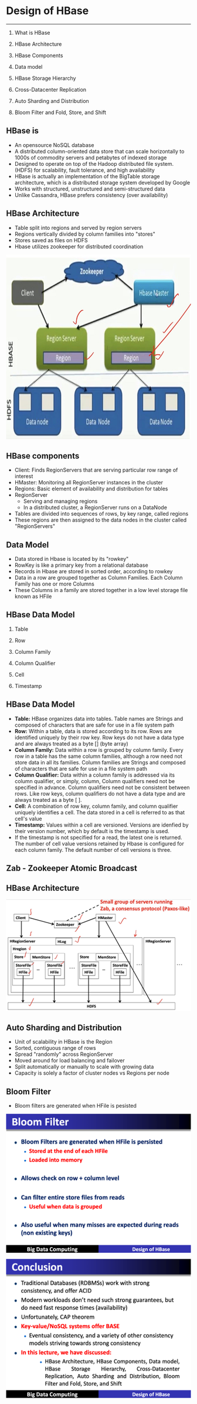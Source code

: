 # Design of HBase

---

1. What is HBase

2. HBase Architecture

3. HBase Components

4. Data model

5. HBase Storage Hierarchy

6. Cross-Datacenter Replication

7. Auto Sharding and Distribution

8. Bloom Filter and Fold, Store, and Shift

## HBase is

- An opensource NoSQL database
- A distributed column-oriented data store that can scale horizontally to 1000s of commodity servers and petabytes of indexed storage
- Designed to operate on top of the Hadoop distributed file system. (HDFS) for scalability, fault tolerance, and high availability
- HBase is actually an implementation of the BigTable storage architecture, which is a distributed storage system developed by Google
- Works with structured, unstructured and semi-structured data
- Unlike Cassandra, HBase prefers consistency (over availability)

## HBase Architecture

- Table split into regions and served by region servers
- Regions vertically divided by column families into "stores"
- Stores saved as files on HDFS
- Hbase utilizes zookeeper for distributed coordination

![image](media/Big-Data_Design-of-HBase-image1.jpg)

## HBase components

- Client: Finds RegionServers that are serving particular row range of interest
- HMaster: Monitoring all RegionServer instances in the cluster
- Regions: Basic element of availability and distribution for tables
- RegionServer
  - Serving and managing regions
  - In a distributed cluster, a RegionServer runs on a DataNode
- Tables are divided into sequences of rows, by key range, called regions
- These regions are then assigned to the data nodes in the cluster called "RegionServers"

## Data Model

- Data stored in Hbase is located by its "rowkey"
- RowKey is like a primary key from a relational database
- Records in Hbase are stored in sorted order, according to rowkey
- Data in a row are grouped together as Column Families. Each Column Family has one or more Columns
- These Columns in a family are stored together in a low level storage file known as HFile

## HBase Data Model

1. Table

2. Row

3. Column Family

4. Column Qualifier

5. Cell

6. Timestamp

## HBase Data Model

- **Table:** HBase organizes data into tables. Table names are Strings and composed of characters that are safe for use in a file system path
- **Row:** Within a table, data is stored according to its row. Rows are identified uniquely by their row key. Row keys do not have a data type and are always treated as a byte [] (byte array)
- **Column Family:** Data within a row is grouped by column family. Every row in a table has the same column families, although a row need not store data in all its families. Column families are Strings and composed of characters that are safe for use in a file system path
- **Column Qualifier:** Data within a column family is addressed via its column qualifier, or simply, column, Column qualifiers need not be specified in advance. Column qualifiers need not be consistent between rows. Like row keys, column qualifiers do not have a data type and are always treated as a byte [ ].
- **Cell:** A combination of row key, column family, and column qualifier uniquely identifies a cell. The data stored in a cell is referred to as that cell's value
- **Timestamp:** Values within a cell are versioned. Versions are idenfied by their version number, which by default is the timestamp is used.
- If the timestamp is not specified for a read, the latest one is returned. The number of cell value versions retained by Hbase is configured for each column family. The default number of cell versions is three.

## Zab - Zookeeper Atomic Broadcast

## HBase Architecture

![image](media/Big-Data_Design-of-HBase-image2.jpg)

## Auto Sharding and Distribution

- Unit of scalability in HBase is the Region
- Sorted, contiguous range of rows
- Spread "randomly" across RegionServer
- Moved around for load balancing and failover
- Split automatically or manually to scale with growing data
- Capacity is solely a factor of cluster nodes vs Regions per node

## Bloom Filter

- Bloom filters are generated when HFile is pesisted

![image](media/Big-Data_Design-of-HBase-image3.png)

![image](media/Big-Data_Design-of-HBase-image4.png)
